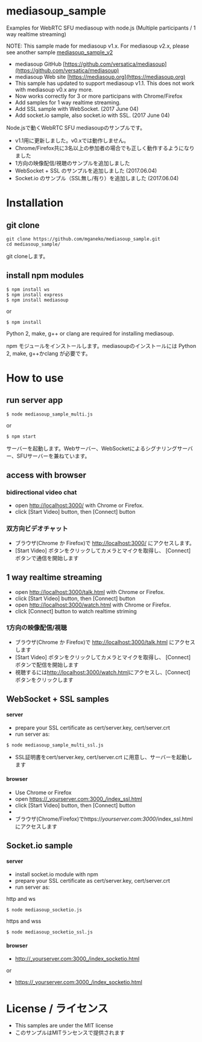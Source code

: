 # mediasoup_sample
Examples for WebRTC SFU mediasoup with node.js (Multiple participants / 1 way realtime streaming)

NOTE: This sample made for mediasoup v1.x. For mediasoup v2.x, please see another sample [mediasoup_sample_v2](https://github.com/mganeko/mediasoup_sample_v2)

* mediasoup GitHub [https://github.com/versatica/mediasoup](https://github.com/versatica/mediasoup)
* mediasoup Web site [https://mediasoup.org](https://mediasoup.org)
* This sample has updated to support mediasoup v1.1. This does not work with mediasoup v0.x any more.
* Now works correctly for 3 or more participans with Chrome/Firefox
* Add samples for 1 way realtime streaming. 
* Add SSL sample with WebSocket. (2017 June 04)
* Add socket.io sample, also socket.io with SSL.  (2017 June 04)

Node.jsで動くWebRTC SFU mediasoupのサンプルです。

* v1.1用に更新しました。v0.xでは動作しません。
* Chrome/Firefox共に3名以上の参加者の場合でも正しく動作するようになりました
* 1方向の映像配信/視聴のサンプルを追加しました
* WebSocket + SSL のサンプルを追加しました (2017.06.04)
* Socket.io のサンプル（SSL無し/有り）を追加しました (2017.06.04)


# Installation

## git clone
```
git clone https://github.com/mganeko/mediasoup_sample.git
cd mediasoup_sample/
```
git cloneします。

## install npm modules

```
$ npm install ws
$ npm install express
$ npm install mediasoup
```
or
```
$ npm install
```

Python 2, make, g++ or clang are required for installing mediasoup.

npm モジュールをインストールします。mediasoupのインストールには Python 2, make, g++かclang が必要です。


# How to use

## run server app
```
$ node mediasoup_sample_multi.js
```
or
```
$ npm start
```

サーバーを起動します。Webサーバー、WebSocketによるシグナリングサーバー、SFUサーバーを兼ねています。


## access with browser

### bidirectional video chat  

* open [http://localhost:3000/](http://localhost:3000/) with Chrome or Firefox.
* click [Start Video] button, then [Connect] button

### 双方向ビデオチャット

* ブラウザ(Chrome か Firefox)で [http://localhost:3000/](http://localhost:3000/) にアクセスします。
* [Start Video] ボタンをクリックしてカメラとマイクを取得し、 [Connect] ボタンで通信を開始します


## 1 way realtime streaming

* open [http://localhost:3000/talk.html](http://localhost:3000/talk.html) with Chrome or Firefox.
* click [Start Video] button, then [Connect] button
* open [http://localhost:3000/watch.html](http://localhost:3000/watch.html) with Chrome or Firefox.
* click [Connect] button to watch realtime striming

### 1方向の映像配信/視聴

* ブラウザ(Chrome か Firefox)で [http://localhost:3000/talk.html](http://localhost:3000/talk.html) にアクセスします
* [Start Video] ボタンをクリックしてカメラとマイクを取得し、 [Connect] ボタンで配信を開始します
* 視聴するには[http://localhost:3000/watch.html](http://localhost:3000/watch.html)にアクセスし、[Connect] ボタンをクリックします

## WebSocket + SSL samples

#### server
* prepare your SSL certificate as cert/server.key, cert/server.crt
* run server as:

```
$ node mediasoup_sample_multi_ssl.js
```

* SSL証明書をcert/server.key, cert/server.crt に用意し、サーバーを起動します

#### browser
* Use Chrome or Firefox
* open https://_yourserver.com:3000_/index_ssl.html
* click [Start Video] button, then [Connect] button
*
* ブラウザ(Chrome/Firefox)でhttps://_yourserver.com:3000_/index_ssl.html にアクセスします


## Socket.io sample

#### server

* install socket.io module with npm
* prepare your SSL certificate as cert/server.key, cert/server.crt
* run server as:
 
http and ws

```
$ node mediasoup_socketio.js
```


https and wss

```
$ node mediasoup_socketio_ssl.js
```

#### browser

* http://_yourserver.com:3000_/index_socketio.html

or

* https://_yourserver.com:3000_/index_socketio.html


# License / ライセンス

* This samples are under the MIT license
* このサンプルはMITランセンスで提供されます

